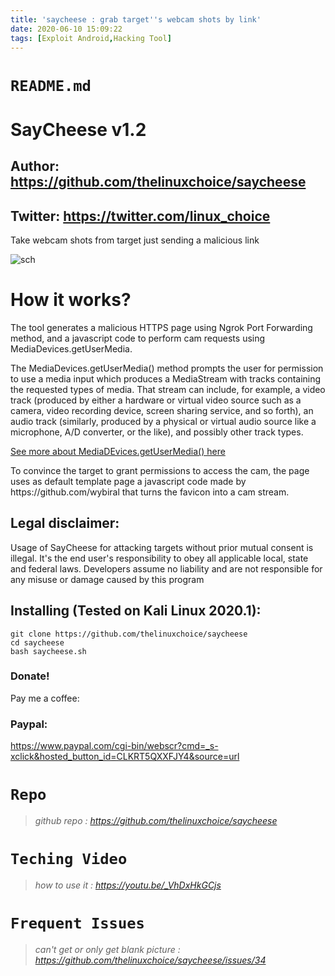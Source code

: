 ```yaml
---
title: 'saycheese : grab target''s webcam shots by link'
date: 2020-06-10 15:09:22
tags: [Exploit Android,Hacking Tool]
---
```



# `README.md`

# SayCheese v1.2
## Author: https://github.com/thelinuxchoice/saycheese
## Twitter: https://twitter.com/linux_choice

Take webcam shots from target just sending a malicious link

![sch](https://user-images.githubusercontent.com/34893261/81830116-10add880-9512-11ea-946e-3643db8c1bba.png)

# How it works?
<p>The tool generates a malicious HTTPS page using Ngrok Port Forwarding method, and a javascript code to perform cam requests using MediaDevices.getUserMedia. </p>

<p>The MediaDevices.getUserMedia() method prompts the user for permission to use a media input which produces a MediaStream with tracks containing the requested types of media. That stream can include, for example, a video track (produced by either a hardware or virtual video source such as a camera, video recording device, screen sharing service, and so forth), an audio track (similarly, produced by a physical or virtual audio source like a microphone, A/D converter, or the like), and possibly other track types. </p>

[See more about MediaDEvices.getUserMedia() here](https://developer.mozilla.org/en-US/docs/Web/API/MediaDevices/getUserMedia)
<p> To convince the target to grant permissions to access the cam, the page uses as default template page a javascript code made by https://github.com/wybiral that turns the favicon into a cam stream.</p>

## Legal disclaimer:

Usage of SayCheese for attacking targets without prior mutual consent is illegal. It's the end user's responsibility to obey all applicable local, state and federal laws. Developers assume no liability and are not responsible for any misuse or damage caused by this program 
## Installing (Tested on Kali Linux 2020.1):

```
git clone https://github.com/thelinuxchoice/saycheese
cd saycheese
bash saycheese.sh
```
### Donate!
Pay me a coffee:
### Paypal:
https://www.paypal.com/cgi-bin/webscr?cmd=_s-xclick&hosted_button_id=CLKRT5QXXFJY4&source=url


# `Repo`
> *github repo : https://github.com/thelinuxchoice/saycheese*


# `Teching Video`
> *how to use it : https://youtu.be/_VhDxHkGCjs*


# `Frequent Issues`
> *can't get or only get blank picture : https://github.com/thelinuxchoice/saycheese/issues/34*